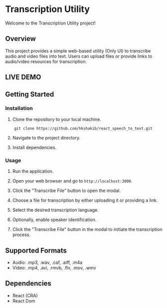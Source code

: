 # Transcription Utility

Welcome to the Transcription Utility project!

## Overview

This project provides a simple web-based utility (Only UI) to transcribe audio and video files into text. Users can upload files or provide links to audio/video resources for transcription.

## LIVE DEMO


## Getting Started

### Installation

1. Clone the repository to your local machine.
```
    git clone https://github.com/hkshakib/react_speech_to_text.git
```
2. Navigate to the project directory.


3. Install dependencies.


### Usage

1. Run the application.


2. Open your web browser and go to `http://localhost:3000`.

3. Click the "Transcribe File" button to open the modal.

4. Choose a file for transcription by either uploading it or providing a link.

5. Select the desired transcription language.

6. Optionally, enable speaker identification.

7. Click the "Transcribe File" button in the modal to initiate the transcription process.

## Supported Formats

- Audio: .mp3, .wav, .caf, .aiff, .m4a
- Video: .mp4, .avi, .rmvb, .flv, .mov, .wmv

## Dependencies

- React (CRA)
- React Dom



